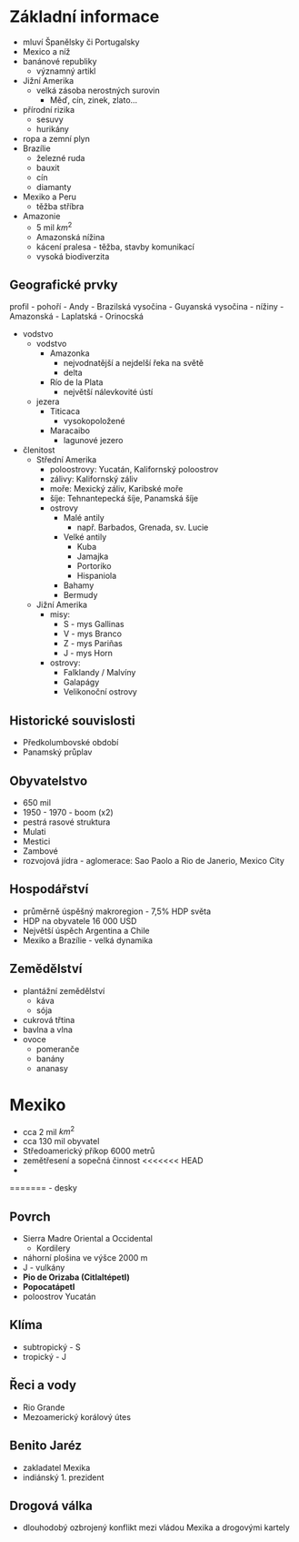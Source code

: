 # Základní informace
- mluví Španělsky či Portugalsky
- Mexico a níž
- banánové republiky
	- významný artikl
- Jižní Amerika
	- velká zásoba nerostných surovin
		- Měď, cín, zinek, zlato...
- přírodní rizika
	- sesuvy
	- hurikány
- ropa a zemní plyn
- Brazílie
	- železné ruda
	- bauxit
	- cín
	- diamanty
- Mexiko a Peru
	- těžba stříbra
- Amazonie
	- 5 mil $km^2$
	- Amazonská nížina
	- kácení pralesa - těžba, stavby komunikací
	- vysoká biodiverzita

## Geografické prvky
profil
	- pohoří
		- Andy
		- Brazilská vysočina
		- Guyanská vysočina
	- nížiny
		- Amazonská
		- Laplatská
		- Orinocská
- vodstvo
	- vodstvo
		- Amazonka
			- nejvodnatější a nejdelší řeka na světě
			- delta
		- Río de la Plata
			- největší nálevkovité ústí
	- jezera
		- Titicaca
			- vysokopoložené
		- Maracaibo
			- lagunové jezero
- členitost
	- Střední Amerika
		- poloostrovy: Yucatán, Kalifornský poloostrov
		- zálivy: Kalifornský záliv
		- moře: Mexický záliv, Karibské moře
		- šíje: Tehnantepecká šíje, Panamská šíje
		- ostrovy
			- Malé antily
				- např. Barbados, Grenada, sv. Lucie
			- Velké antily
				- Kuba
				- Jamajka
				- Portoriko
				- Hispaniola
			- Bahamy
			- Bermudy
	- Jižní Amerika
		- misy:
			- S - mys Gallinas
			- V - mys Branco
			- Z - mys Pariñas
			- J - mys Horn
		- ostrovy:
			- Falklandy / Malvíny
			- Galapágy
			- Velikonoční ostrovy

## Historické souvislosti
- Předkolumbovské období
- Panamský průplav

## Obyvatelstvo
- 650 mil
- 1950 - 1970 - boom (x2)
- pestrá rasové struktura
- Mulati
- Mestici
- Zambové
- rozvojová jídra - aglomerace: Sao Paolo a Rio de Janerio, Mexico City

## Hospodářství
- průměrně úspěšný makroregion - 7,5% HDP světa
- HDP na obyvatele 16 000 USD
- Největší úspěch Argentina a Chile
- Mexiko a Brazílie - velká dynamika

## Zemědělství
- plantážní zemědělství
	- káva
	- sója
- cukrová třtina
- bavlna a vlna
- ovoce
	- pomeranče
	- banány
	- ananasy

# Mexiko
- cca 2 mil $km^2$
- cca 130 mil obyvatel
- Středoamerický příkop 6000 metrů
- zemětřesení a sopečná činnost
<<<<<<< HEAD
-
=======
	- desky

## Povrch
- Sierra Madre Oriental a Occidental
	- Kordilery
- náhorní plošina ve výšce 2000 m
- J - vulkány
- **Pio de Orizaba (Citlaltépetl)**
- **Popocatápetl**
- poloostrov Yucatán

## Klíma
- subtropický - S
- tropický - J

## Řeci a vody
- Rio Grande
- Mezoamerický korálový útes

## Benito Jaréz
- zakladatel Mexika
- indiánský 1. prezident

## Drogová válka
- dlouhodobý ozbrojený konflikt mezi vládou Mexika a drogovými kartely
